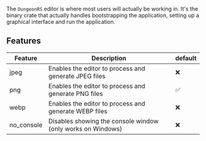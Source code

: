 The `DungeonRS` editor is where most users will actually be working in.
It's the binary crate that actually handles bootstrapping the application,
setting up a graphical interface and run the application.

## Features

| Feature    | Description                                                 | default |
|------------|-------------------------------------------------------------|:--------|
| jpeg       | Enables the editor to process and generate JPEG files       | ❌       |
| png        | Enables the editor to process and generate PNG files        | ✅       |
| webp       | Enables the editor to process and generate WEBP files       | ❌       |
| no_console | Disables showing the console window (only works on Windows) | ❌       |
